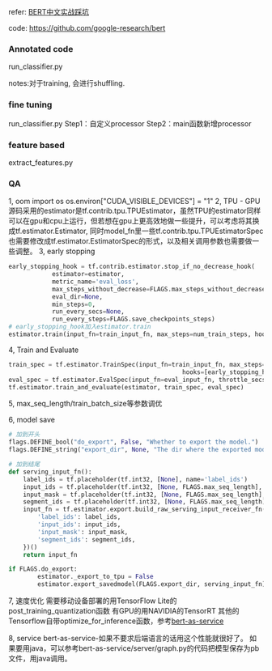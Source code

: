 refer:
[BERT中文实战踩坑](https://zhuanlan.zhihu.com/p/51762599)


code:
https://github.com/google-research/bert


### Annotated code
run_classifier.py

notes:对于training, 会进行shuffling.


### fine tuning
run_classifier.py
Step1：自定义processor
Step2：main函数新增processor


### feature based
extract_features.py



### QA
1, oom
import os
os.environ["CUDA_VISIBLE_DEVICES"] = "1"
2, TPU - GPU
源码采用的estimator是tf.contrib.tpu.TPUEstimator，虽然TPU的estimator同样可以在gpu和cpu上运行，但若想在gpu上更高效地做一些提升，可以考虑将其换成tf.estimator.Estimator, 同时model_fn里一些tf.contrib.tpu.TPUEstimatorSpec也需要修改成tf.estimator.EstimatorSpec的形式，以及相关调用参数也需要做一些调整。
3, early stopping
```python
early_stopping_hook = tf.contrib.estimator.stop_if_no_decrease_hook(
            estimator=estimator,
            metric_name='eval_loss',
            max_steps_without_decrease=FLAGS.max_steps_without_decrease,
            eval_dir=None,
            min_steps=0,
            run_every_secs=None,
            run_every_steps=FLAGS.save_checkpoints_steps)
# early_stopping_hook加入estimator.train
estimator.train(input_fn=train_input_fn, max_steps=num_train_steps, hooks=[early_stopping_hook])
```
4, Train and Evaluate
```python
train_spec = tf.estimator.TrainSpec(input_fn=train_input_fn, max_steps=num_train_steps,
                                                hooks=[early_stopping_hook])
eval_spec = tf.estimator.EvalSpec(input_fn=eval_input_fn, throttle_secs=60)
tf.estimator.train_and_evaluate(estimator, train_spec, eval_spec)
```
5, max_seq_length/train_batch_size等参数调优

6, model save
```python
# 加到开头
flags.DEFINE_bool("do_export", False, "Whether to export the model.")
flags.DEFINE_string("export_dir", None, "The dir where the exported model will be written.")

# 加到结尾
def serving_input_fn():
    label_ids = tf.placeholder(tf.int32, [None], name='label_ids')
    input_ids = tf.placeholder(tf.int32, [None, FLAGS.max_seq_length], name='input_ids')
    input_mask = tf.placeholder(tf.int32, [None, FLAGS.max_seq_length], name='input_mask')
    segment_ids = tf.placeholder(tf.int32, [None, FLAGS.max_seq_length], name='segment_ids')
    input_fn = tf.estimator.export.build_raw_serving_input_receiver_fn({
        'label_ids': label_ids,
        'input_ids': input_ids,
        'input_mask': input_mask,
        'segment_ids': segment_ids,
    })()
    return input_fn

if FLAGS.do_export:
        estimator._export_to_tpu = False
        estimator.export_savedmodel(FLAGS.export_dir, serving_input_fn)
```

7, 速度优化
需要移动设备部署的用TensorFlow Lite的post_training_quantization函数
有GPU的用NAVIDIA的TensorRT
其他的Tensorflow自带optimize_for_inference函数，参考[bert-as-service](https://github.com/hanxiao/bert-as-service)

8, service
bert-as-service-如果不要求后端语言的话用这个性能就很好了。
如果要用java，可以参考bert-as-service/server/graph.py的代码把模型保存为pb文件，用java调用。


